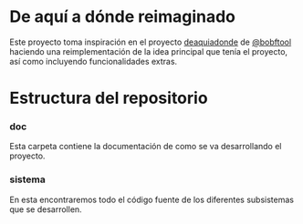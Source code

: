 # De aquí a dónde reimaginado

Este proyecto toma inspiración en el proyecto
[deaquiadonde](https://github.com/bobftool/deaquiadonde) de
[@bobftool](https://github.com/bobftool) haciendo una reimplementación de la
idea principal que tenía el proyecto, así como incluyendo funcionalidades
extras.

# Estructura del repositorio

### doc

Esta carpeta contiene la documentación de como se va desarrollando el proyecto. 

### sistema

En esta encontraremos todo el código fuente de los diferentes subsistemas que se
desarrollen.

